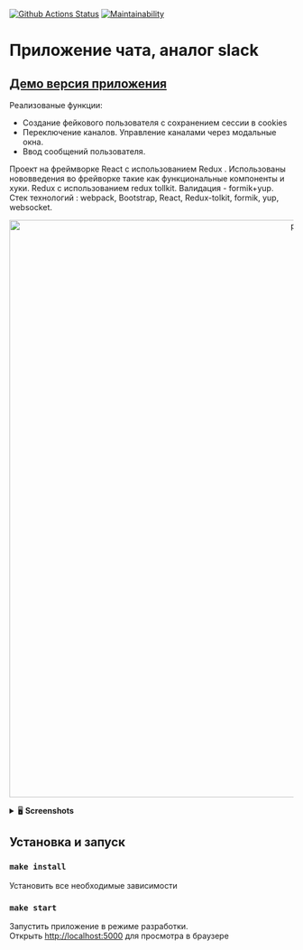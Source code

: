 [![Github Actions Status](https://github.com/hexlet-components/projects-frontend-l4-server/workflows/Node%20CI/badge.svg)](https://github.com/hexlet-components/projects-frontend-l4-server/actions)  [![Maintainability](https://api.codeclimate.com/v1/badges/5807007207d2536af155/maintainability)](https://codeclimate.com/github/H9ko/frontend-project-lvl4/maintainability)

# Приложение чата, аналог slack 

## <a href="https://mini-websocket-chat.herokuapp.com/">Демо версия приложения</a>


Реализованые функции:
- Создание фейкового пользователя с сохранением сессии в cookies
- Переключение каналов. Управление каналами через модальные окна.
- Ввод сообщений пользователя. 

Проект на фреймворке React с иcпользованием Redux .
Использованы нововведения во фрейворке такие как функциональные компоненты и хуки. Redux с использованием redux tollkit. Валидация - formik+yup. 
Стек  технологий : webpack, Bootstrap, React, Redux-tolkit, formik, yup, websocket.

<p align="center">
    <img src="https://user-images.githubusercontent.com/57991929/97809048-987fce80-1c7b-11eb-85d8-8fe036e51cd9.png" width="1024" title="profile">
  <br>
</p>




<details>
    <summary>🖥 <strong>Screenshots</strong></summary>
    <img src="https://user-images.githubusercontent.com/57991929/97564213-4594e580-19f5-11eb-8394-d4d402b128fc.png" width="600" title="profile">
    <img src="https://user-images.githubusercontent.com/57991929/97564263-59d8e280-19f5-11eb-9381-369de0e54a16.png" width="600" title="auth">
    <img src="https://user-images.githubusercontent.com/57991929/97564312-72e19380-19f5-11eb-8e17-7f1bf10c9ae7.png" width="600" title="registration">
</details>

## Установка и запуск
### `make install`
Установить все необходимые зависимости
### `make start`
Запустить приложение в режиме разработки.<br />
Открыть [http://localhost:5000](http://localhost:5000) для просмотра в браузере   
 



